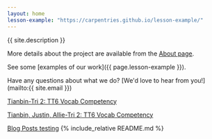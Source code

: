```yaml
---
layout: home
lesson-example: "https://carpentries.github.io/lesson-example/"
---
```


{{ site.description }}

More details about the project are available from the [About page](about).

See some [examples of our work]({{ page.lesson-example }}).

Have any questions about what we do? [We'd love to hear from you!](mailto:{{ site.email }})

<a href="https://github.com/TianbinLiu/tianbin/wiki/Tri-2:-TT6-Vocab-Competency">Tianbin-Tri 2: TT6 Vocab Competency</a>

<a href="https://tianbinliu.github.io/-Allie-Justin-Lemay-Tianbin-Midterm-review-vocab/">Tianbin, Justin, Allie-Tri 2: TT6 Vocab Competency</a>

<a href="https://tianbinliu.github.io/CSP-Lovelace/1827-11-22-surgeon.html">Blog Posts testing</a>
{% include_relative README.md %}

